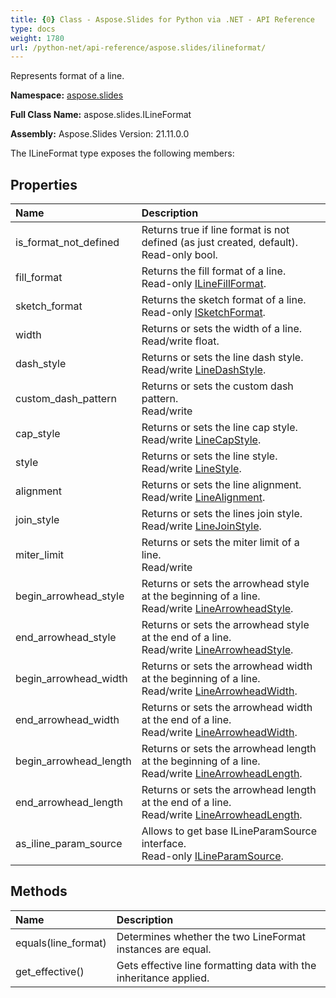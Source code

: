 ```yaml
---
title: {0} Class - Aspose.Slides for Python via .NET - API Reference
type: docs
weight: 1780
url: /python-net/api-reference/aspose.slides/ilineformat/
---
```


Represents format of a line.

**Namespace:** [aspose.slides](/python-net/api-reference/aspose.slides/)

**Full Class Name:** aspose.slides.ILineFormat

**Assembly:**  Aspose.Slides Version: 21.11.0.0

The ILineFormat type exposes the following members:
## **Properties**
|**Name**|**Description**|
| :- | :- |
|is_format_not_defined|Returns true if line format is not defined (as just created, default).<br/>            Read-only bool.|
|fill_format|Returns the fill format of a line.<br/>            Read-only [ILineFillFormat](/python-net/api-reference/aspose.slides/ilinefillformat/).|
|sketch_format|Returns the sketch format of a line.<br/>            Read-only [ISketchFormat](/python-net/api-reference/aspose.slides/isketchformat/).|
|width|Returns or sets the width of a line.<br/>            Read/write float.|
|dash_style|Returns or sets the line dash style.<br/>            Read/write [LineDashStyle](/python-net/api-reference/aspose.slides/linedashstyle/).|
|custom_dash_pattern|Returns or sets the custom dash pattern.<br/>            Read/write|
|cap_style|Returns or sets the line cap style.<br/>            Read/write [LineCapStyle](/python-net/api-reference/aspose.slides/linecapstyle/).|
|style|Returns or sets the line style.<br/>            Read/write [LineStyle](/python-net/api-reference/aspose.slides/linestyle/).|
|alignment|Returns or sets the line alignment.<br/>            Read/write [LineAlignment](/python-net/api-reference/aspose.slides/linealignment/).|
|join_style|Returns or sets the lines join style.<br/>            Read/write [LineJoinStyle](/python-net/api-reference/aspose.slides/linejoinstyle/).|
|miter_limit|Returns or sets the miter limit of a line.<br/>            Read/write|
|begin_arrowhead_style|Returns or sets the arrowhead style at the beginning of a line.<br/>            Read/write [LineArrowheadStyle](/python-net/api-reference/aspose.slides/linearrowheadstyle/).|
|end_arrowhead_style|Returns or sets the arrowhead style at the end of a line.<br/>            Read/write [LineArrowheadStyle](/python-net/api-reference/aspose.slides/linearrowheadstyle/).|
|begin_arrowhead_width|Returns or sets the arrowhead width at the beginning of a line.<br/>            Read/write [LineArrowheadWidth](/python-net/api-reference/aspose.slides/linearrowheadwidth/).|
|end_arrowhead_width|Returns or sets the arrowhead width at the end of a line.<br/>            Read/write [LineArrowheadWidth](/python-net/api-reference/aspose.slides/linearrowheadwidth/).|
|begin_arrowhead_length|Returns or sets the arrowhead length at the beginning of a line.<br/>            Read/write [LineArrowheadLength](/python-net/api-reference/aspose.slides/linearrowheadlength/).|
|end_arrowhead_length|Returns or sets the arrowhead length at the end of a line.<br/>            Read/write [LineArrowheadLength](/python-net/api-reference/aspose.slides/linearrowheadlength/).|
|as_iline_param_source|Allows to get base ILineParamSource interface.<br/>            Read-only [ILineParamSource](/python-net/api-reference/aspose.slides/ilineparamsource/).|
## **Methods**
|**Name**|**Description**|
| :- | :- |
|equals(line_format)|Determines whether the two LineFormat instances are equal.|
|get_effective()|Gets effective line formatting data with the inheritance applied.|
